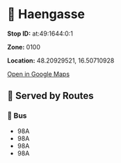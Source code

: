 # 🚉 Haengasse


**Stop ID:** at:49:1644:0:1

**Zone:** 0100

**Location:** 48.20929521, 16.50710928

[Open in Google Maps](https://www.google.com/maps?q=48.20929521,16.50710928)

## 🚆 Served by Routes

### 🚌 Bus
- 98A
- 98A
- 98A
- 98A